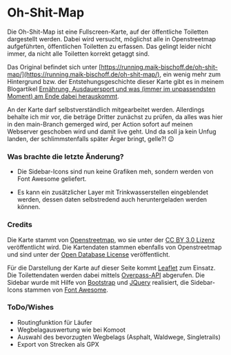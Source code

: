 # Oh-Shit-Map

Die Oh-Shit-Map ist eine Fullscreen-Karte, auf der öffentliche Toiletten dargestellt werden. Dabei wird versucht, möglichst alle in Openstreetmap aufgeführten, öffentlichen Toiletten zu erfassen. Das gelingt leider nicht immer, da nicht alle Toiletten korrekt getaggt sind.

Das Original befindet sich unter [https://running.maik-bischoff.de/oh-shit-map/](https://running.maik-bischoff.de/oh-shit-map/), ein wenig mehr zum Hintergrund bzw. der Entstehungsgeschichte dieser Karte gibt es in meinem Blogartikel [Ernährung, Ausdauersport und was (immer im unpassendsten Moment) am Ende dabei herauskommt](https://running.maik-bischoff.de/ernaehrung-im-ausdauersport-und-was-am-ende-herauskommt/).

An der Karte darf selbstverständlich mitgearbeitet werden. Allerdings behalte ich mir vor, die beträge Dritter zunächst zu prüfen, da alles was hier in den main-Branch gemerged wird, per Action sofort auf meinen Webserver geschoben wird und damit live geht. Und da soll ja kein Unfug landen, der schlimmstenfalls später Ärger bringt, gelle?! 😉

### Was brachte die letzte Änderung?

* Die Sidebar-Icons sind nun keine Grafiken meh, sondern werden von Font Awesome geliefert.
+ Es kann ein zusätzlicher Layer mit Trinkwasserstellen eingeblendet werden, dessen daten selbstredend auch heruntergeladen werden können.

### Credits

Die Karte stammt von [Openstreetmap](https://www.openstreetmap.org/copyright), wo sie unter der [CC BY 3.0 Lizenz](https://creativecommons.org/licenses/by/3.0/) veröffentlicht wird. Die Kartendaten stammen ebenfalls von Openstreetmap und sind unter der [Open Database License](https://opendatacommons.org/licenses/odbl/) veröffentlicht.

Für die Darstellung der Karte auf dieser Seite kommt [Leaflet](https://leafletjs.com/) zum Einsatz. Die Toilettendaten werden dabei mittels [Overpass-API](https://overpass-api.de/) abgerufen. Die Sidebar wurde mit Hilfe von [Bootstrap](https://getbootstrap.com/) und [JQuery](https://jquery.com/) realisiert, die Sidebar-Icons stammen von [Font Awesome](https://fontawesome.com/).

### ToDo/Wishes

* Routingfunktion für Läufer
* Wegbelagauswertung wie bei Komoot
* Auswahl des bevorzugten Wegbelags (Asphalt, Waldwege, Singletrails)
* Export von Strecken als GPX
